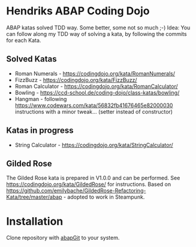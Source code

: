 # Hendriks ABAP Coding Dojo

ABAP katas solved TDD way. Some better, some not so much ;-) Idea: You can follow along my TDD way of solving a kata, by following the commits for each Kata.

## Solved Katas
* Roman Numerals - https://codingdojo.org/kata/RomanNumerals/
* FizzBuzz - https://codingdojo.org/kata/FizzBuzz/
* Roman Calculator - https://codingdojo.org/kata/RomanCalculator/ 
* Bowling - https://ccd-school.de/coding-dojo/class-katas/bowling/ 
* Hangman - following https://www.codewars.com/kata/56832fb41676465e82000030 instructions with a minor tweak... (setter instead of constructor)

## Katas in progress
* String Calculator - https://codingdojo.org/kata/StringCalculator/ 

## Gilded Rose
The Gilded Rose kata is prepared in V1.0.0 and can be performed. See https://codingdojo.org/kata/GildedRose/ for instructions. Based on https://github.com/emilybache/GildedRose-Refactoring-Kata/tree/master/abap - adopted to work in Steampunk.

# Installation
Clone repository with [abapGit](http://abapgit.org/) to your system. 
